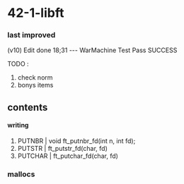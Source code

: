# 42-1-libft

### last improved
(v10) Edit done 18;31 --- WarMachine Test Pass SUCCESS


TODO :
1) check norm
2) bonys items


## contents
#### writing

1) PUTNBR | void ft_putnbr_fd(int n, int fd);
2) PUTSTR | ft_putstr_fd(char, fd)
3) PUTCHAR | ft_putchar_fd(char, fd)

### mallocs





